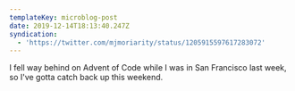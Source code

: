 ```yaml
---
templateKey: microblog-post
date: 2019-12-14T18:13:40.247Z
syndication:
  - 'https://twitter.com/mjmoriarity/status/1205915597617283072'
---
```


I fell way behind on Advent of Code while I was in San Francisco last week, so I've gotta catch back up this weekend.
